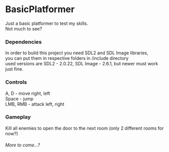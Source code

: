 # BasicPlatformer
Just a basic platformer to test my skills.   
Not much to see?

### Dependencies
In order to build this project you need SDL2 and SDL Image libraries,   
you can put them in respective folders in /include directory    
used versions are SDL2 - 2.0.22, SDL Image - 2.6.1, 
but newer must work just fine.

### Controls
A, D - move right, left  
Space - jump    
LMB, RMB - attack left, right

### Gameplay
Kill all enemies to open the door to the next room (only 2 different rooms for now?)

###### More to come...?